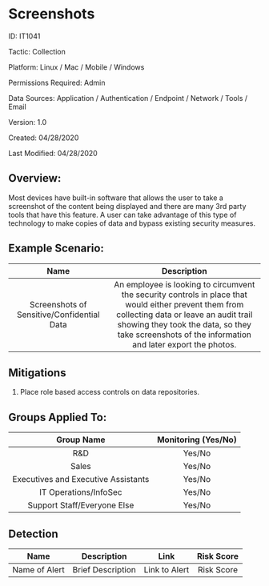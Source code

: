 # **Screenshots**

ID: IT1041

Tactic: Collection

Platform: Linux / Mac / Mobile / Windows

Permissions Required: Admin

Data Sources: Application / Authentication / Endpoint / Network / Tools / Email

Version: 1.0

Created: 04/28/2020

Last Modified: 04/28/2020


## **Overview:**
Most devices have built-in software that allows the user to take a screenshot of the content being displayed and there are many 3rd party tools that have this feature. A user can take advantage of this type of technology to make copies of data and bypass existing security measures. 

## **Example Scenario:**

| Name | Description |
| :---:| :---:|
| Screenshots of Sensitive/Confidential Data | An employee is looking to circumvent the security controls in place that would either prevent them from collecting data or leave an audit trail showing they took the data, so they take screenshots of the information and later export the photos.  |
  

## **Mitigations**

1. Place role based access controls on data repositories. 




## **Groups Applied To:**
| Group Name | Monitoring (Yes/No) |
| :---: | :---:|
| R&D	| Yes/No |
| Sales | Yes/No |
| Executives and Executive Assistants |	Yes/No |
| IT Operations/InfoSec	| Yes/No |
|Support Staff/Everyone Else | Yes/No|

## **Detection**
| Name | Description | Link | Risk Score |
| :---: | :---:|:---: | :---:|
| Name of Alert | Brief Description | Link to Alert | Risk Score|  






